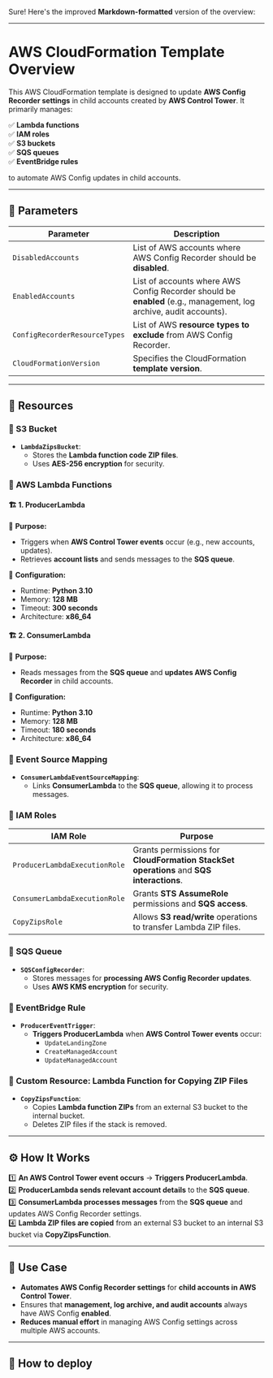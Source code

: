 Sure! Here's the improved **Markdown-formatted** version of the overview:

---

# **AWS CloudFormation Template Overview**

This AWS CloudFormation template is designed to update **AWS Config Recorder settings** in child accounts created by **AWS Control Tower**. It primarily manages:

✅ **Lambda functions**  
✅ **IAM roles**  
✅ **S3 buckets**  
✅ **SQS queues**  
✅ **EventBridge rules**

to automate AWS Config updates in child accounts.

---

## **🔹 Parameters**

| **Parameter**               | **Description** |
|-----------------------------|----------------|
| `DisabledAccounts`          | List of AWS accounts where AWS Config Recorder should be **disabled**. |
| `EnabledAccounts`           | List of accounts where AWS Config Recorder should be **enabled** (e.g., management, log archive, audit accounts). |
| `ConfigRecorderResourceTypes` | List of AWS **resource types to exclude** from AWS Config Recorder. |
| `CloudFormationVersion`     | Specifies the CloudFormation **template version**. |

---

## **🔹 Resources**

### **📌 S3 Bucket**
- **`LambdaZipsBucket`**:
    - Stores the **Lambda function code ZIP files**.
    - Uses **AES-256 encryption** for security.

### **📌 AWS Lambda Functions**

#### 🏗 **1. ProducerLambda**
🔹 **Purpose:**
- Triggers when **AWS Control Tower events** occur (e.g., new accounts, updates).
- Retrieves **account lists** and sends messages to the **SQS queue**.

🔹 **Configuration:**
- Runtime: **Python 3.10**
- Memory: **128 MB**
- Timeout: **300 seconds**
- Architecture: **x86_64**

#### 🏗 **2. ConsumerLambda**
🔹 **Purpose:**
- Reads messages from the **SQS queue** and **updates AWS Config Recorder** in child accounts.

🔹 **Configuration:**
- Runtime: **Python 3.10**
- Memory: **128 MB**
- Timeout: **180 seconds**
- Architecture: **x86_64**

### **📌 Event Source Mapping**
- **`ConsumerLambdaEventSourceMapping`**:
    - Links **ConsumerLambda** to the **SQS queue**, allowing it to process messages.

### **📌 IAM Roles**

| **IAM Role**                    | **Purpose** |
|----------------------------------|------------|
| `ProducerLambdaExecutionRole`    | Grants permissions for **CloudFormation StackSet operations** and **SQS interactions**. |
| `ConsumerLambdaExecutionRole`    | Grants **STS AssumeRole** permissions and **SQS access**. |
| `CopyZipsRole`                   | Allows **S3 read/write** operations to transfer Lambda ZIP files. |

### **📌 SQS Queue**
- **`SQSConfigRecorder`**:
    - Stores messages for **processing AWS Config Recorder updates**.
    - Uses **AWS KMS encryption** for security.

### **📌 EventBridge Rule**
- **`ProducerEventTrigger`**:
    - **Triggers ProducerLambda** when **AWS Control Tower events** occur:
        - `UpdateLandingZone`
        - `CreateManagedAccount`
        - `UpdateManagedAccount`

### **📌 Custom Resource: Lambda Function for Copying ZIP Files**
- **`CopyZipsFunction`**:
    - Copies **Lambda function ZIPs** from an external S3 bucket to the internal bucket.
    - Deletes ZIP files if the stack is removed.

---

## **⚙️ How It Works**

1️⃣ **An AWS Control Tower event occurs** → **Triggers ProducerLambda**.  
2️⃣ **ProducerLambda sends relevant account details** to the **SQS queue**.  
3️⃣ **ConsumerLambda processes messages** from the **SQS queue** and updates AWS Config Recorder settings.  
4️⃣ **Lambda ZIP files are copied** from an external S3 bucket to an internal S3 bucket via **CopyZipsFunction**.

---

## **🚀 Use Case**
- **Automates AWS Config Recorder settings** for **child accounts in AWS Control Tower**.
- Ensures that **management, log archive, and audit accounts** always have AWS Config **enabled**.
- **Reduces manual effort** in managing AWS Config settings across multiple AWS accounts.

---

## **🚀 How to deploy**
